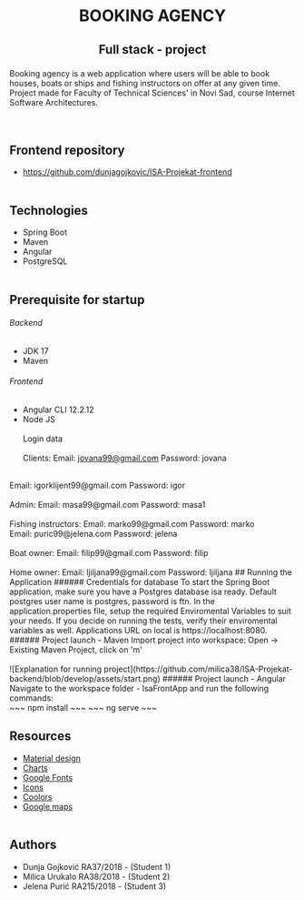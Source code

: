 # <p align="center"> BOOKING AGENCY </p> 
## <p align="center"> Full stack - project </p>
Booking agency is a web application where users will be able to book houses, boats or ships and fishing instructors on offer at any given time. 
Project made for Faculty of Technical Sciences' in Novi Sad, course Internet Software Architectures. 
<br><br><br>
## Frontend repository
- https://github.com/dunjagojkovic/ISA-Projekat-frontend
<br><br>
## Technologies <br>
- Spring Boot
- Maven
- Angular
- PostgreSQL
<br><br>
## Prerequisite for startup <br>
###### Backend
- JDK 17 
- Maven
###### Frontend
- Angular CLI 12.2.12
- Node JS
<br><br>
Login data
<br><br>
Clients: Email: jovana99@gmail.com Password: jovana 
<br>
         Email: igorklijent99@gmail.com Password: igor
<br><br>        
Admin: Email: masa99@gmail.com Password: masa1
<br><br>
Fishing instructors: Email: marko99@gmail.com Password: marko
<br>
                     Email: puric99@jelena.com Password: jelena
<br><br>                     
Boat owner: Email: filip99@gmail.com Password: filip
<br><br>
Home owner: Email: ljiljana99@gmail.com Password: ljiljana
## Running the Application
###### Credentials for database
To start the Spring Boot application, make sure you have a Postgres database isa ready. Default postgres user name is postgres, password is ftn.
In the application.properties file, setup the required Enviromental Variables to suit your needs. 
If you decide on running the tests, verify their enviromental variables as well. Applications URL on local is https://localhost:8080.
###### Project launch - Maven
Import project into workspace: Open -> Existing Maven Project, click on 'm' <br> <br>
![Explanation for running project](https://github.com/milica38/ISA-Projekat-backend/blob/develop/assets/start.png)
###### Project launch - Angular
Navigate to the workspace folder - IsaFrontApp and run the following commands: <br>
~~~ 
npm install 
~~~
~~~
ng serve
~~~

## Resources <br>
- [Material design](docs/https://material.angular.io/.md)
- [Charts](docs/https://www.npmjs.com/package/angular2-chartjs.md)
- [Google Fonts](docs/https://fonts.google.com/.md)
- [Icons](docs/https://fonts.google.com/icons?selected=Material+Icons:euro_symbol.md)
- [Coolors](docs/https://coolors.co/cad2c5-84a98c-52796f-354f52-2f3e46.md)
- [Google maps](docs/https://www.npmjs.com/package/@angular/google-maps.md)
<br><br>
## Authors 
- Dunja Gojković RA37/2018 - (Student 1)
- Milica Urukalo RA38/2018 - (Student 2)
- Jelena Purić RA215/2018 - (Student 3)




